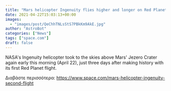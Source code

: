 ```yaml
---
title: "Mars helicopter Ingenuity flies higher and longer on Red Planet in 2nd flight"
date: 2021-04-22T15:03:13+00:00
images:
  - "images/post/QeChhTNLsStS7PBkKm9AkE.jpg"
author: "AstroBot"
categories: ["News"]
tags: ["space.com"]
draft: false
---
```


NASA's Ingenuity helicopter took to the skies above Mars' Jezero Crater again early this morning (April 22), just three days after making history with its first Red Planet flight. 

Διαβάστε περισσότερα: https://www.space.com/mars-helicopter-ingenuity-second-flight
